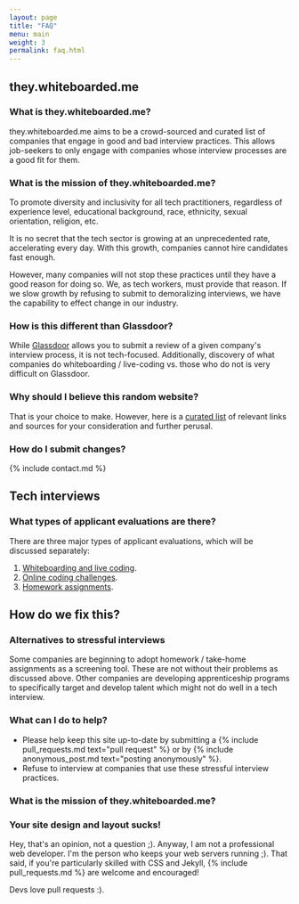 ```yaml
---
layout: page
title: "FAQ"
menu: main
weight: 3
permalink: faq.html
---
```


## they.whiteboarded.me
### What is they.whiteboarded.me?
they.whiteboarded.me aims to be a crowd-sourced and curated list of companies that
engage in good and bad interview practices. This allows job-seekers to only engage
with companies whose interview processes are a good fit for them.

### What is the mission of they.whiteboarded.me?
To promote diversity and inclusivity for all tech practitioners, regardless
of experience level, educational background, race, ethnicity, sexual
orientation, religion, etc.

It is no secret that the tech sector is growing at an unprecedented rate,
accelerating every day. With this growth, companies cannot hire candidates fast
enough.

However, many companies will not stop these practices until they have a good
reason for doing so. We, as tech workers, must provide that reason. If
we slow growth by refusing to submit to demoralizing interviews, we have the
capability to effect change in our industry.

### How is this different than Glassdoor?
While [Glassdoor](http://www.glassdoor.com) allows you to submit a review of a given company's interview process, it is not tech-focused. Additionally, discovery of what companies do whiteboarding / live-coding vs. those who do not is very difficult on Glassdoor.

### Why should I believe this random website?
That is your choice to make. However, here is a [curated list](/additional_resources.html) of relevant links and sources for your consideration and further perusal.

### How do I submit changes?
{% include contact.md %}

## Tech interviews

### What types of applicant evaluations are there?
There are three major types of applicant evaluations, which will be discussed
separately:

1. [Whiteboarding and live
   coding](/interview_types/whiteboarding_and_live_coding.html).
2. [Online coding challenges](/interview_types/online_coding_challenges.html).
3. [Homework assignments](/interview_types/homework.html).

## How do we fix this?

### Alternatives to stressful interviews
Some companies are beginning to adopt homework / take-home assignments as
a screening tool. These are not without their problems as discussed above. Other
companies are developing apprenticeship programs to specifically target and
develop talent which might not do well in a tech interview.

### What can I do to help?
- Please help keep this site up-to-date by submitting a {% include
  pull_requests.md text="pull request" %} or by {% include anonymous_post.md
  text="posting anonymously" %}.
- Refuse to interview at companies that use these stressful interview
  practices.

### What is the mission of they.whiteboarded.me?


### Your site design and layout sucks!
Hey, that's an opinion, not a question ;). Anyway, I am not a professional web
developer. I'm the person who keeps your web servers running ;). That said, if
you're particularly skilled with CSS and Jekyll, {% include pull_requests.md
%} are welcome and encouraged!

Devs love pull requests :).
